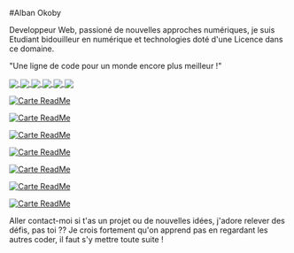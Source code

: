 #Alban Okoby

Developpeur Web, passioné de nouvelles approches numériques, je suis Etudiant bidouilleur en numérique et technologies doté d'une Licence dans ce domaine.

"Une ligne de code pour un monde encore plus meilleur !"

<a href="https://github.com/alban-okoby/github-readme-stats">
  <img align="center" src="https://github-readme-stats.vercel.app/api?username=alban-okoby&theme=highcontrast&show_icons=true&count_private=true&show_owner=true" />
</a>
<a href="https://github.com/alban-okoby/alban-okoby">
  <img align="center" src="https://github-readme-stats.vercel.app/api/top-langs/?username=alban-okoby&theme=highcontrast&show_icons=true" />
</a>
<a href="https://github.com/alban-okoby/small-cauldron">
  <img align="center" src="https://github-readme-stats.vercel.app/api/pin/?username=alban-okoby&repo=small-cauldron" />
</a>
<a href="https://github.com/anuraghazra/convoychat">
  <img align="center" src="https://github-readme-stats.vercel.app/api/pin/?username=alban-okoby&repo=cidabali&theme=dark" />
</a>
<a href="https://github.com/anuraghazra/convoychat">
  <img align="center" src="https://github-readme-stats.vercel.app/api/pin/?username=alban-okoby&repo=reactJs" />
</a>
<a href="https://github.com/anuraghazra/convoychat">
  <img align="center" src="https://github-readme-stats.vercel.app/api/pin/?username=alban-okoby&repo=portfolio_perso&theme=dark" />
</a>


[![Carte ReadMe](https://github-readme-stats.vercel.app/api/pin/?username=alban-okoby&repo=cidabali)](https://github.com/anuraghazra/github-readme-stats)

[![Carte ReadMe](https://github-readme-stats.vercel.app/api/pin/?username=alban-okoby&repo=reactJs)](https://github.com/anuraghazra/github-readme-stats)

[![Carte ReadMe](https://github-readme-stats.vercel.app/api/pin/?username=alban-okoby&repo=small-cauldron)](https://github.com/anuraghazra/github-readme-stats)

[![Carte ReadMe](https://github-readme-stats.vercel.app/api/pin/?username=alban-okoby&repo=portfolio_perso)](https://github.com/anuraghazra/github-readme-stats)

[![Carte ReadMe](https://github-readme-stats.vercel.app/api/pin/?username=alban-okoby&repo=moukiprojet)](https://github.com/anuraghazra/github-readme-stats)

[![Carte ReadMe](https://github-readme-stats.vercel.app/api/pin/?username=alban-okoby&repo=reactNative)](https://github.com/anuraghazra/github-readme-stats)

[![Carte ReadMe](https://github-readme-stats.vercel.app/api/pin/?username=alban-okoby&repo=birthday)](https://github.com/anuraghazra/github-readme-stats)


Aller contact-moi si t'as un projet ou de nouvelles idées, j'adore relever des défis, pas toi ?? Je crois fortement qu'on apprend pas en regardant les autres coder, il faut s'y mettre toute suite !
